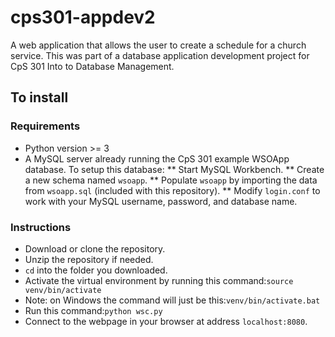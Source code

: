 # cps301-appdev2
A web application that allows the user to create a schedule for a church service. This was part of a database application development project for CpS 301 Into to Database Management.

## To install

### Requirements

*   Python version >= 3
*   A MySQL server already running the CpS 301 example WSOApp database. To setup this database:
**   Start MySQL Workbench.
**   Create a new schema named `wsoapp`.
**   Populate `wsoapp` by importing the data from `wsoapp.sql` (included with this repository).
**   Modify `login.conf` to work with your MySQL username, password, and database name.

### Instructions

*   Download or clone the repository.
*   Unzip the repository if needed.
*   `cd` into the folder you downloaded.
*   Activate the virtual environment by running this command:`source venv/bin/activate`
*   Note: on Windows the command will just be this:`venv/bin/activate.bat`
*   Run this command:`python wsc.py`
*   Connect to the webpage in your browser at address `localhost:8080`.
